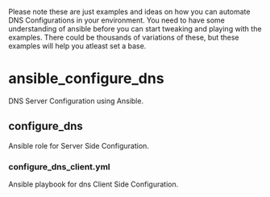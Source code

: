 
Please note these are just examples and ideas on how you can automate DNS Configurations in your environment. You need to have some understanding of ansible before you can start tweaking and playing with the examples. There could be thousands of variations of these, but these examples will help you atleast set a base.



# ansible_configure_dns
DNS Server Configuration using Ansible.

## configure_dns
Ansible role for Server Side Configuration.

### configure_dns_client.yml
Ansible playbook for dns Client Side Configuration.
